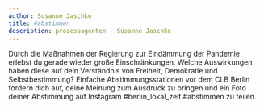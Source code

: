 ```yaml
---
author: Susanne Jaschko
title: ‍‌#abstimmen
description: prozessagenten - Susanne Jaschko
---
```


Durch die Maßnahmen der Regierung zur Eindämmung der Pandemie erlebst du gerade wieder große Einschränkungen. Welche Auswirkungen haben diese auf dein Verständnis von Freiheit, Demokratie und Selbstbestimmung? Einfache Abstimmungsstationen vor dem CLB Berlin fordern dich auf, deine Meinung zum Ausdruck zu bringen und ein Foto deiner Abstimmung auf Instagram #berlin_lokal_zeit #abstimmen zu teilen.
